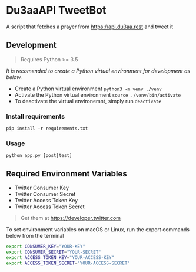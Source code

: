# Du3aaAPI TweetBot
A script that fetches a prayer from https://api.du3aa.rest and tweet it

## Development
> Requires Python >= 3.5

*It is recomended to create a Python virtual environment for development as below.*
* Create a Python virtual environment `python3 -m venv ./venv`
* Activate the Python virtual environment `source ./venv/bin/activate`
* To deactivate the virtual environemnt, simply run `deactivate`

### Install requirements
`pip install -r requirements.txt`

### Usage
`python app.py [post|test]`

## Required Environment Variables
- Twitter Consumer Key
- Twitter Consumer Secret
- Twitter Access Token Key
- Twitter Access Token Secret

> Get them at https://developer.twitter.com

To set environment variables on macOS or Linux, run the export commands below from the terminal
```bash
export CONSUMER_KEY="YOUR-KEY"
export CONSUMER_SECRET="YOUR-SECRET"
export ACCESS_TOKEN_KEY="YOUR-ACCESS-KEY"
export ACCESS_TOKEN_SECRET="YOUR-ACCESS-SECRET"
```
